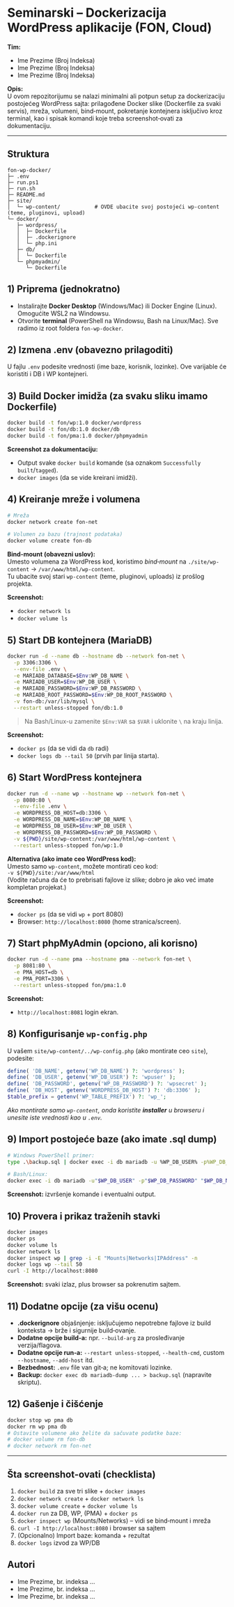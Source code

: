 # Seminarski – Dockerizacija WordPress aplikacije (FON, Cloud)

**Tim:**  
- Ime Prezime (Broj Indeksa)  
- Ime Prezime (Broj Indeksa)  
- Ime Prezime (Broj Indeksa)

**Opis:**  
U ovom repozitorijumu se nalazi minimalni ali potpun setup za dockerizaciju postojećeg WordPress sajta: prilagođene Docker slike (Dockerfile za svaki servis), mreža, volumeni, bind‑mount, pokretanje kontejnera isključivo kroz terminal, kao i spisak komandi koje treba screenshot‑ovati za dokumentaciju.

---

## Struktura
```
fon-wp-docker/
├─ .env
├─ run.ps1
├─ run.sh
├─ README.md
├─ site/
│  └─ wp-content/           # OVDE ubacite svoj postojeći wp-content (teme, pluginovi, upload)
└─ docker/
   ├─ wordpress/
   │  ├─ Dockerfile
   │  ├─ .dockerignore
   │  └─ php.ini
   ├─ db/
   │  └─ Dockerfile
   └─ phpmyadmin/
      └─ Dockerfile
```

## 1) Priprema (jednokratno)
- Instalirajte **Docker Desktop** (Windows/Mac) ili Docker Engine (Linux). Omogućite WSL2 na Windowsu.
- Otvorite **terminal** (PowerShell na Windowsu, Bash na Linux/Mac). Sve radimo iz root foldera `fon-wp-docker`.

## 2) Izmena .env (obavezno prilagoditi)
U fajlu `.env` podesite vrednosti (ime baze, korisnik, lozinke). Ove varijable će koristiti i DB i WP kontejneri.

## 3) Build Docker imidža (za svaku sliku imamo Dockerfile)
```bash
docker build -t fon/wp:1.0 docker/wordpress
docker build -t fon/db:1.0 docker/db
docker build -t fon/pma:1.0 docker/phpmyadmin
```

**Screenshot za dokumentaciju:**  
- Output svake `docker build` komande (sa oznakom `Successfully built`/`tagged`).  
- `docker images` (da se vide kreirani imidži).

## 4) Kreiranje mreže i volumena
```bash
# Mreža
docker network create fon-net

# Volumen za bazu (trajnost podataka)
docker volume create fon-db
```

**Bind‑mount (obavezni uslov):**  
Umesto volumena za WordPress kod, koristimo *bind‑mount* na `./site/wp-content` → `/var/www/html/wp-content`.  
Tu ubacite svoj stari `wp-content` (teme, pluginovi, uploads) iz prošlog projekta.

**Screenshot:**  
- `docker network ls`  
- `docker volume ls`

## 5) Start DB kontejnera (MariaDB)
```bash
docker run -d --name db --hostname db --network fon-net \
  -p 3306:3306 \
  --env-file .env \
  -e MARIADB_DATABASE=$Env:WP_DB_NAME \
  -e MARIADB_USER=$Env:WP_DB_USER \
  -e MARIADB_PASSWORD=$Env:WP_DB_PASSWORD \
  -e MARIADB_ROOT_PASSWORD=$Env:WP_DB_ROOT_PASSWORD \
  -v fon-db:/var/lib/mysql \
  --restart unless-stopped fon/db:1.0
```
> Na Bash/Linux-u zamenite `$Env:VAR` sa `$VAR` i uklonite `\` na kraju linija.

**Screenshot:**  
- `docker ps` (da se vidi da `db` radi)  
- `docker logs db --tail 50` (prvih par linija starta).

## 6) Start WordPress kontejnera
```bash
docker run -d --name wp --hostname wp --network fon-net \
  -p 8080:80 \
  --env-file .env \
  -e WORDPRESS_DB_HOST=db:3306 \
  -e WORDPRESS_DB_NAME=$Env:WP_DB_NAME \
  -e WORDPRESS_DB_USER=$Env:WP_DB_USER \
  -e WORDPRESS_DB_PASSWORD=$Env:WP_DB_PASSWORD \
  -v ${PWD}/site/wp-content:/var/www/html/wp-content \
  --restart unless-stopped fon/wp:1.0
```

**Alternativa (ako imate ceo WordPress kod):**  
Umesto samo `wp-content`, možete montirati ceo kod:  
`-v ${PWD}/site:/var/www/html`  
(Vodite računa da će to prebrisati fajlove iz slike; dobro je ako već imate kompletan projekat.)

**Screenshot:**  
- `docker ps` (da se vidi `wp` + port 8080)  
- Browser: `http://localhost:8080` (home stranica/screen).

## 7) Start phpMyAdmin (opciono, ali korisno)
```bash
docker run -d --name pma --hostname pma --network fon-net \
  -p 8081:80 \
  -e PMA_HOST=db \
  -e PMA_PORT=3306 \
  --restart unless-stopped fon/pma:1.0
```

**Screenshot:**  
- `http://localhost:8081` login ekran.

## 8) Konfigurisanje `wp-config.php`
U vašem `site/wp-content/../wp-config.php` (ako montirate ceo `site`), podesite:
```php
define( 'DB_NAME', getenv('WP_DB_NAME') ?: 'wordpress' );
define( 'DB_USER', getenv('WP_DB_USER') ?: 'wpuser' );
define( 'DB_PASSWORD', getenv('WP_DB_PASSWORD') ?: 'wpsecret' );
define( 'DB_HOST', getenv('WORDPRESS_DB_HOST') ?: 'db:3306' );
$table_prefix = getenv('WP_TABLE_PREFIX') ?: 'wp_';
```
*Ako montirate samo `wp-content`, onda koristite **installer** u browseru i unesite iste vrednosti kao u `.env`.*

## 9) Import postojeće baze (ako imate .sql dump)
```bash
# Windows PowerShell primer:
type .\backup.sql | docker exec -i db mariadb -u %WP_DB_USER% -p%WP_DB_PASSWORD% %WP_DB_NAME%

# Bash/Linux:
docker exec -i db mariadb -u"$WP_DB_USER" -p"$WP_DB_PASSWORD" "$WP_DB_NAME" < backup.sql
```
**Screenshot:** izvršenje komande i eventualni output.

## 10) Provera i prikaz traženih stavki
```bash
docker images
docker ps
docker volume ls
docker network ls
docker inspect wp | grep -i -E "Mounts|Networks|IPAddress" -n
docker logs wp --tail 50
curl -I http://localhost:8080
```
**Screenshot:** svaki izlaz, plus browser sa pokrenutim sajtem.

## 11) Dodatne opcije (za višu ocenu)
- **.dockerignore** objašnjenje: isključujemo nepotrebne fajlove iz build konteksta → brže i sigurnije build‑ovanje.
- **Dodatne opcije build‑a:** npr. `--build-arg` za prosleđivanje verzija/flagova.
- **Dodatne opcije run‑a:** `--restart unless-stopped`, `--health-cmd`, custom `--hostname`, `--add-host` itd.
- **Bezbednost:** `.env` file van git‑a; ne komitovati lozinke.
- **Backup:** `docker exec db mariadb-dump ... > backup.sql` (napravite skriptu).

## 12) Gašenje i čišćenje
```bash
docker stop wp pma db
docker rm wp pma db
# Ostavite volumene ako želite da sačuvate podatke baze:
# docker volume rm fon-db
# docker network rm fon-net
```

---

## Šta screenshot‑ovati (checklista)
1. `docker build` za sve tri slike + `docker images`
2. `docker network create` + `docker network ls`
3. `docker volume create` + `docker volume ls`
4. `docker run` za DB, WP, (PMA) + `docker ps`
5. `docker inspect wp` (Mounts/Networks) – vidi se bind‑mount i mreža
6. `curl -I http://localhost:8080` i browser sa sajtem
7. (Opcionalno) Import baze: komanda + rezultat
8. `docker logs` izvod za WP/DB

## Autori
- Ime Prezime, br. indeksa …
- Ime Prezime, br. indeksa …
- Ime Prezime, br. indeksa …
